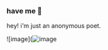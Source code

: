 ###  have me 🌂 

hey! i'm just an anonymous poet.
   
![image](![image](https://github.com/edgar-lenore/Edgar-Lenore/assets/170812745/b79b1455-df55-49cd-a732-b8ede4b637f2)
